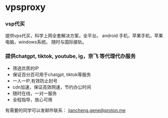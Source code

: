 # vpsproxy

### vsp代买

提供vps代买，科学上网全套解决方案，全平台。 android 手机，苹果手机，苹果电脑，windows系统。 随时与国际接轨。

### 提供chatgpt, tiktok, youtube, ig，奈飞 等代理代办服务

- 筛选优质的IP
- 保证百分百可用于chatgpt, tiktok等服务
- 一人一IP,有效防止封号
- cdn加速，保证高效网速，节约办公时间
- 随时在线，一对一服务
- 全程指导，放心可用



有需要的同学可以发邮件联系： jiancheng.gene@proton.me
